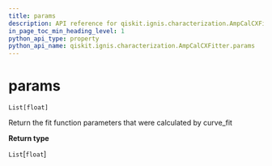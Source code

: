 ```yaml
---
title: params
description: API reference for qiskit.ignis.characterization.AmpCalCXFitter.params
in_page_toc_min_heading_level: 1
python_api_type: property
python_api_name: qiskit.ignis.characterization.AmpCalCXFitter.params
---
```


# params

<span id="qiskit.ignis.characterization.AmpCalCXFitter.params" />

`List[float]`

Return the fit function parameters that were calculated by curve\_fit

**Return type**

`List`\[`float`]

